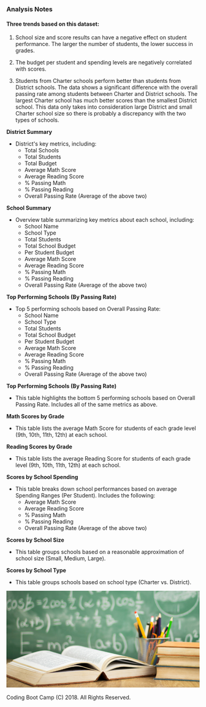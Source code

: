 ### Analysis Notes

#### Three trends based on this dataset:

1. School size and score results can have a negative effect on student performance. The larger the number of students, the lower success in grades.

2. The budget per student and spending levels are negatively correlated with scores.

3. Students from Charter schools perform better than students from District schools. The data shows a significant difference with the overall passing rate among students between Charter and District schools. The largest Charter school has much better scores than the smallest District school. This data only takes into consideration large District and small Charter school size so there is probably a discrepancy with the two types of schools.

**District Summary**

* District's key metrics, including:
  * Total Schools
  * Total Students
  * Total Budget
  * Average Math Score
  * Average Reading Score
  * % Passing Math
  * % Passing Reading
  * Overall Passing Rate (Average of the above two)

**School Summary**

* Overview table summarizing key metrics about each school, including:
  * School Name
  * School Type
  * Total Students
  * Total School Budget
  * Per Student Budget
  * Average Math Score
  * Average Reading Score
  * % Passing Math
  * % Passing Reading
  * Overall Passing Rate (Average of the above two)

**Top Performing Schools (By Passing Rate)**

* Top 5 performing schools based on Overall Passing Rate:
  * School Name
  * School Type
  * Total Students
  * Total School Budget
  * Per Student Budget
  * Average Math Score
  * Average Reading Score
  * % Passing Math
  * % Passing Reading
  * Overall Passing Rate (Average of the above two)

**Top Performing Schools (By Passing Rate)**

* This table highlights the bottom 5 performing schools based on Overall Passing Rate. Includes all of the same metrics as above.

**Math Scores by Grade**

* This table lists the average Math Score for students of each grade level (9th, 10th, 11th, 12th) at each school.

**Reading Scores by Grade**

* This table lists the average Reading Score for students of each grade level (9th, 10th, 11th, 12th) at each school.

**Scores by School Spending**

* This table breaks down school performances based on average Spending Ranges (Per Student). Includes the following:
  * Average Math Score
  * Average Reading Score
  * % Passing Math
  * % Passing Reading
  * Overall Passing Rate (Average of the above two)

**Scores by School Size**

* This table groups schools based on a reasonable approximation of school size (Small, Medium, Large).

**Scores by School Type**

* This table groups schools based on school type (Charter vs. District).

![Education](Images/education.jpg)

Coding Boot Camp (C) 2018. All Rights Reserved.
